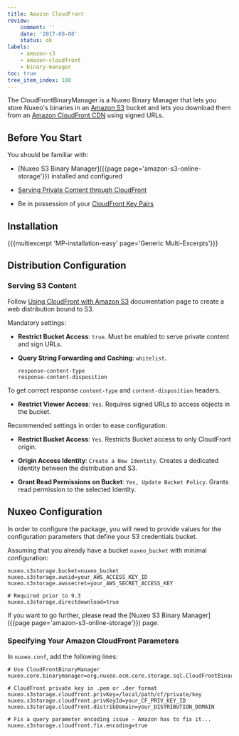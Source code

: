```yaml
---
title: Amazon CloudFront
review:
    comment: ''
    date: '2017-08-08'
    status: ok
labels:
    - amazon-s3
    - amazon-cloudfront
    - binary-manager
toc: true
tree_item_index: 100
---
```

The CloudFrontBinaryManager is a Nuxeo Binary Manager that lets you store Nuxeo's binaries in an [Amazon S3](http://aws.amazon.com/s3/) bucket and lets you download them from an [Amazon CloudFront CDN](https://aws.amazon.com/cloudfront/) using signed URLs.

## Before You Start

You should be familiar with:

- [Nuxeo S3 Binary Manager]({{page page='amazon-s3-online-storage'}}) installed and configured

- [Serving Private Content through CloudFront](http://docs.aws.amazon.com/AmazonCloudFront/latest/DeveloperGuide/PrivateContent.html)

- Be in possession of your [CloudFront Key Pairs](http://docs.aws.amazon.com/AmazonCloudFront/latest/DeveloperGuide/private-content-trusted-signers.html#private-content-creating-cloudfront-key-pairs)

## Installation

{{{multiexcerpt 'MP-installation-easy' page='Generic Multi-Excerpts'}}}

## Distribution Configuration

### Serving S3 Content

Follow [Using CloudFront with Amazon S3](http://docs.aws.amazon.com/AmazonCloudFront/latest/DeveloperGuide/MigrateS3ToCloudFront.html#adding-cloudfront-to-s3) documentation page to create a web distribution bound to S3.

Mandatory settings:

- **Restrict Bucket Access**: `true`. Must be enabled to serve private content and sign URLs.

- **Query String Forwarding and Caching**: `whitelist`.
  ```
  response-content-type
  response-content-disposition
  ```

To get correct response `content-type` and `content-disposition` headers.

- **Restrict Viewer Access**: `Yes`. Requires signed URLs to access objects in the bucket.

Recommended settings in order to ease configuration:

- **Restrict Bucket Access**: `Yes`. Restricts Bucket access to only CloudFront origin.

- **Origin Access Identity**: `Create a New Identity`. Creates a dedicated Identity between the distribution and S3.

- **Grant Read Permissions on Bucket**: `Yes, Update Bucket Policy`. Grants read permission to the selected Identity.

## Nuxeo Configuration

In order to configure the package, you will need to provide values for the configuration parameters that define your S3 credentials bucket.

Assuming that you already have a bucket `nuxeo_bucket` with minimal configuration:

```
nuxeo.s3storage.bucket=nuxeo_bucket
nuxeo.s3storage.awsid=your_AWS_ACCESS_KEY_ID
nuxeo.s3storage.awssecret=your_AWS_SECRET_ACCESS_KEY

# Required prior to 9.3
nuxeo.s3storage.directdownload=true
```

If you want to go further, please read the [Nuxeo S3 Binary Manager]({{page page='amazon-s3-online-storage'}}) page.

### Specifying Your Amazon CloudFront Parameters

In `nuxeo.conf`, add the following lines:

```
# Use CloudFrontBinaryManager
nuxeo.core.binarymanager=org.nuxeo.ecm.core.storage.sql.CloudFrontBinaryManager

# CloudFront private key in .pem or .der format
nuxeo.s3storage.cloudfront.privKey=/local/path/cf/private/key
nuxeo.s3storage.cloudfront.privKeyId=your_CF_PRIV_KEY_ID
nuxeo.s3storage.cloudfront.distribDomain=your_DISTRIBUTION_DOMAIN

# Fix a query parameter encoding issue - Amazon has to fix it...
nuxeo.s3storage.cloudfront.fix.encoding=true
```
